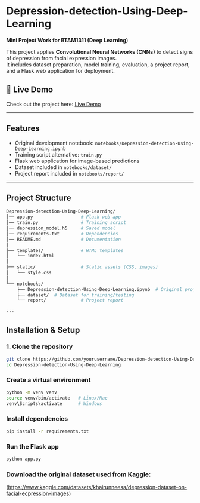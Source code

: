 # Depression-detection-Using-Deep-Learning  
**Mini Project Work for BTAM1311 (Deep Learning)**  

This project applies **Convolutional Neural Networks (CNNs)** to detect signs of depression from facial expression images.  
It includes dataset preparation, model training, evaluation, a project report, and a Flask web application for deployment. 

## 🚀 Live Demo
Check out the project here: [Live Demo](https://sociedu.netlify.app/)


---

## Features

- Original development notebook: `notebooks/Depression-detection-Using-Deep-Learning.ipynb`  
- Training script alternative: `train.py`  
- Flask web application for image-based predictions  
- Dataset included in `notebooks/dataset/`  
- Project report included in `notebooks/report/`  

---

## Project Structure
```bash
Depression-detection-Using-Deep-Learning/  
│── app.py                  # Flask web app  
│── train.py                # Training script  
│── depression_model.h5     # Saved model  
│── requirements.txt        # Dependencies  
│── README.md               # Documentation  
│  
├── templates/              # HTML templates  
│   └── index.html  
│  
├── static/                 # Static assets (CSS, images)  
│   └── style.css  
│  
└── notebooks/  
    ├── Depression-detection-Using-Deep-Learning.ipynb  # Original project notebook  
    ├── dataset/  # Dataset for training/testing
    └── report/             # Project report  

---
```

## Installation & Setup  

### 1. Clone the repository
```bash
git clone https://github.com/yourusername/Depression-detection-Using-Deep-Learning.git
cd Depression-detection-Using-Deep-Learning
```
 ### Create a virtual environment
 ```bash
python -m venv venv
source venv/bin/activate   # Linux/Mac
venv\Scripts\activate      # Windows
```
### Install dependencies
```bash
pip install -r requirements.txt
```
### Run the Flask app
```bash
python app.py
```

### Download the original dataset used from Kaggle: 
(https://www.kaggle.com/datasets/khairunneesa/depression-dataset-on-facial-ecpression-images)

 
